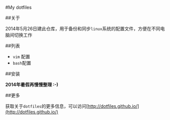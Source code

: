 #My dotfiles

##关于

2014年5月26日建此仓库，用于备份和同步`linux`系统的配置文件，方便在不同电脑间切换工作

##列表

- `vim` 配置
- `bash`配置

##安装

**2014年暑假再慢慢整理  :-)**

##更多

获取关于`dotfiles`的更多信息，可以访问[http://dotfiles.github.io/](http://dotfiles.github.io/)
